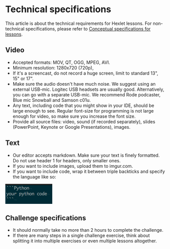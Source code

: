 # Technical specifications

This article is about the technical requirements for Hexlet lessons. For non-technical specifications, please refer to [Conceptual specifications for lessons](conceptual-specifications.md).

## Video

* Accepted formats: MOV, QT, OGG, MPEG, AVI.
* Minimum resolution: 1280x720 (720p),﻿
* If it's a screencast, do not record a huge screen, limit to standard 13", 15" or 17".
* Make sure the audio doesn't have much noise. We suggest using an external USB-mic. Logitec USB headsets are usually good. Alternatively, you can go with a separate USB-mic. We recommend Rode podcaster, Blue mic Snowball and Samson c01u﻿.
* Any text, including code that you might show in your IDE, should be large enough to see. Regular font-size for programming is not large enough for video, so make sure you increase the font size.
* Provide all source files: video, sound (if recorded separately), slides (PowerPoint, Keynote or Google Presentations), images.

## Text

* Our editor accepts markdown. Make sure your text is finely formatted. Do not use header 1 for headers, only smaller ones.
* If you want to include images, upload them to imgur.com.
* If you want to include code, wrap it between triple backticks and specify the language like so:

![Python code](assets/code-format.png)

## Challenge specifications

* It should normally take no more than 2 hours to complete the challenge.
* If there are many steps in a single challenge exercise, think about splitting it into multiple exercises or even multiple lessons altogether.
